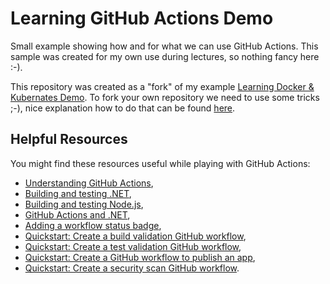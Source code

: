# Learning GitHub Actions Demo

Small example showing how and for what we can use GitHub Actions. This sample was created for my own use during lectures, so nothing fancy here :-).

This repository was created as a "fork" of my example [Learning Docker & Kubernates Demo](https://github.com/sswietoniowski/learning-docker-and-kubernates-demo). To fork your own repository we need to use some tricks ;-), nice explanation how to do that can be found [here](https://deanmalone.net/post/how-to-fork-your-own-repo-on-github/).

## Helpful Resources

You might find these resources useful while playing with GitHub Actions:

- [Understanding GitHub Actions](https://docs.github.com/en/actions/learn-github-actions/understanding-github-actions),
- [Building and testing .NET](https://docs.github.com/en/actions/automating-builds-and-tests/building-and-testing-net),
- [Building and testing Node.js](https://docs.github.com/en/actions/automating-builds-and-tests/building-and-testing-nodejs),
- [GitHub Actions and .NET](https://learn.microsoft.com/en-us/dotnet/devops/github-actions-overview),
- [Adding a workflow status badge](https://docs.github.com/en/actions/monitoring-and-troubleshooting-workflows/adding-a-workflow-status-badge),
- [Quickstart: Create a build validation GitHub workflow](https://learn.microsoft.com/en-us/dotnet/devops/dotnet-build-github-action),
- [Quickstart: Create a test validation GitHub workflow](https://learn.microsoft.com/en-us/dotnet/devops/dotnet-test-github-action),
- [Quickstart: Create a GitHub workflow to publish an app](https://learn.microsoft.com/en-us/dotnet/devops/dotnet-publish-github-action),
- [Quickstart: Create a security scan GitHub workflow](https://learn.microsoft.com/en-us/dotnet/devops/dotnet-secure-github-action).
